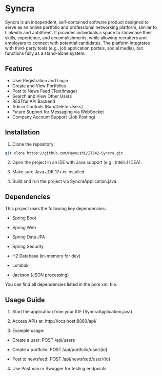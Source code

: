 # Syncra
Syncra is an independent, self-contained software product designed to serve as an online portfolio and professional networking platform, similar to LinkedIn and JobStreet. It provides individuals a space to showcase their skills, experience, and accomplishments, while allowing recruiters and employers to connect with potential candidates. The platform integrates with third-party tools (e.g., job application portals, social media), but functions fully as a stand-alone system.


## Features

- User Registration and Login
- Create and View Portfolios
- Post to News Feed (Text/Image)
- Search and View Other Users
- RESTful API Backend
- Admin Controls (Ban/Delete Users)
- Future Support for Messaging via WebSocket
- Company Account Support (Job Posting)


## Installation

1. Clone the repository:
```bash
git clone https://github.com/Mayuushi/IT342-Syncra.git
```
2. Open the project in an IDE with Java support (e.g., IntelliJ IDEA).

3. Make sure Java JDK 17+ is installed.

4. Build and run the project via SyncraApplication.java.


## Dependencies

This project uses the following key dependencies:

- Spring Boot

- Spring Web

- Spring Data JPA

- Spring Security

- H2 Database (in-memory for dev)

- Lombok

- Jackson (JSON processing)

You can find all dependencies listed in the pom.xml file.

##  Usage Guide

1. Start the application from your IDE (SyncraApplication.java).

2. Access APIs at: http://localhost:8080/api/

3. Example usage:

- Create a user: POST /api/users

- Create a portfolio: POST /api/portfolio/user/{id}

- Post to newsfeed: POST /api/newsfeed/user/{id}

4. Use Postman or Swagger for testing endpoints.


